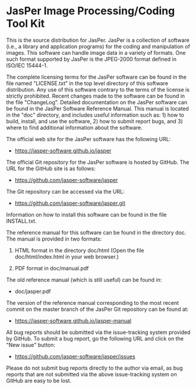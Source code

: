 JasPer Image Processing/Coding Tool Kit
=======================================

This is the source distribution for JasPer.  JasPer is a collection of software
(i.e., a library and application programs) for the coding and manipulation
of images.  This software can handle image data in a variety of formats.
One such format supported by JasPer is the JPEG-2000 format defined in
ISO/IEC 15444-1.

The complete licensing terms for the JasPer software can be found in the file
named "LICENSE.txt" in the top level directory of this software distribution.
Any use of this software contrary to the terms of the license is strictly
prohibited.  Recent changes made to the software can be found in the file
"ChangeLog".  Detailed documentation on the JasPer software can be found
in the JasPer Software Reference Manual.  This manual is located in the
"doc" directory, and includes useful information such as: 1) how to build,
install, and use the software, 2) how to submit report bugs, and 3) where
to find additional information about the software.

The official web site for the JasPer software has the following URL:

  - https://jasper-software.github.io/jasper

The official Git repository for the JasPer software is hosted by GitHub.
The URL for the GitHub site is as follows:

  - https://github.com/jasper-software/jasper

The Git repository can be accessed via the URL:

  - https://github.com/jasper-software/jasper.git

Information on how to install this software can be found in the file
INSTALL.txt.

The reference manual for this software can be found in the directory doc.
The manual is provided in two formats:

  1. HTML format in the directory doc/html
     (Open the file doc/html/index.html in your web browser.)

  2. PDF format in doc/manual.pdf

The old reference manual (which is still useful) can be found in:

  - doc/jasper.pdf

The version of the reference manual corresponding to the most recent commit
on the master branch of the JasPer Git repository can be found at:

  - https://jasper-software.github.io/jasper-manual

All bug reports should be submitted via the issue-tracking system provided
by GitHub.  To submit a bug report, go the following URL and click on the
"New issue" button:

  - https://github.com/jasper-software/jasper/issues

Please do not submit bug reports directly to the author via email, as bug
reports that are not submitted via the above issue-tracking system on GitHub
are easy to be lost.
